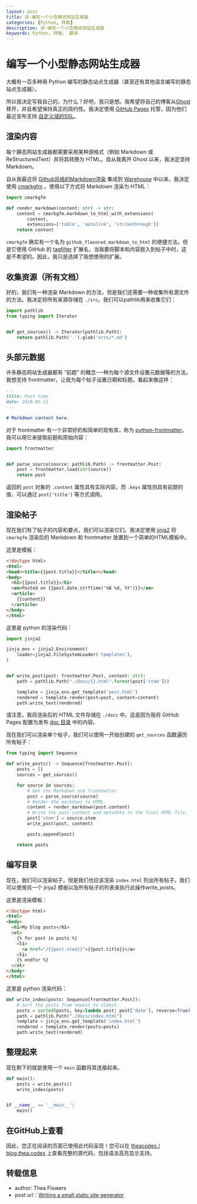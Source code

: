 ```yaml
---
layout: post
title: 译-编写一个小型静态网站生成器
categories: [Python, 转载]
description: 译-编写一个小型静态网站生成器
keywords: Python, 转载， 翻译
---
```


# 编写一个小型静态网站生成器

大概有一百多种用 Python 编写的静态站点生成器（甚至还有其他语言编写的静态站点生成器）。

所以我决定写我自己的。为什么？好吧，我只是想。我希望将自己的博客从[Ghost](https://ghost.org/)移开，并且希望保持真正的简约性。我决定使用 [GitHub Pages](https://pages.github.com/) 托管，因为他们最近宣布支持 [自定义域的SSL](https://blog.github.com/2018-05-01-github-pages-custom-domains-https/)。

## 渲染内容

每个静态网站生成器都需要采用某种源格式（例如 Markdown 或 ReStructuredText）并将其转换为 HTML。自从我离开 Ghost 以来，我决定坚持 Markdown。

自从我最近将 [Github风格的Markdown渲染](https://github.github.com/gfm/) 集成到 [Warehouse](https://github.com/pypa/warehouse) 中以来，我决定使用 [cmarkgfm](https://pypi.org/project/cmarkgfm) 。使用以下方式将 Markdown 渲染为 HTML：

```python
import cmarkgfm

def render_markdown(content: str) -> str:
    content = cmarkgfm.markdown_to_html_with_extensions(
        content,
        extensions=['table', 'autolink', 'strikethrough'])
    return content
```

`cmarkgfm` 确实有一个名为 `github_flavored_markdown_to_html` 的便捷方法，但是它使用 GitHub 的 [tagfilter](https://github.github.com/gfm/#disallowed-raw-html-extension-) 扩展名，当我要将脚本和内容嵌入到帖子中时，这是不希望的。因此，我只是选择了我想使用的扩展。

## 收集资源（所有文档）

好的，我们有一种渲染 Markdown 的方法，但是我们还需要一种收集所有源文件的方法。我决定将所有来源存储在 `./src`。我们可以pathlib用来收集它们：

```python
import pathlib
from typing import Iterator


def get_sources() -> Iterator[pathlib.Path]:
    return pathlib.Path('.').glob('srcs/*.md')
```

## 头部元数据

许多静态网站生成器都有 “前题” 的概念-一种为每个源文件设置元数据等的方法。我想支持 frontmatter，让我为每个帖子设置日期和标题。看起来像这样：

```markdown
---
title: Post time
date: 2018-05-11
---

# Markdown content here.
```

对于 frontmatter 有一个非常好的和简单的现有库，称为 [python-frontmatter](https://pypi.org/project/python-frontmatter/)。我可以用它来提取前题和原始内容：

```python
import frontmatter


def parse_source(source: pathlib.Path) -> frontmatter.Post:
    post = frontmatter.load(str(source))
    return post
```

返回的 `post` 对象的 `.content` 属性具有实际内容，而 `.keys` 属性则具有前题的值，可以通过 `post['title']` 等方式调用。

## 渲染帖子

现在我们有了帖子的内容和要点，我们可以渲染它们。我决定使用 [jinja2](https://pypi.org/project/jinja2) 将 `cmarkgfm` 渲染后的 Markdown 和 frontmatter 放置到一个简单的HTML模板中。

这里是模板：

```html
<!doctype html>
<html>
<head><title>{{post.title}}</title></head>
<body>
  <h1>{{post.title}}</h1>
  <em>Posted on {{post.date.strftime('%B %d, %Y')}}</em>
  <article>
    {{content}}
  </article>
</body>
</html>
```

这里是 python 的渲染代码：

```python
import jinja2

jinja_env = jinja2.Environment(
    loader=jinja2.FileSystemLoader('templates'),
)


def write_post(post: frontmatter.Post, content: str):
    path = pathlib.Path("./docs/{}.html".format(post['stem']))

    template = jinja_env.get_template('post.html')
    rendered = template.render(post=post, content=content)
    path.write_text(rendered)
```

请注意，我将渲染后的 HTML 文件存储在 `./docs` 中。这是因为我将 GitHub Pages 配置为发布 [doc 目录](https://help.github.com/en/articles/configuring-a-publishing-source-for-your-github-pages-site#publishing-your-github-pages-site-from-a-docs-folder-on-your-master-branch) 中的内容。

现在我们可以渲染单个帖子，我们可以使用一开始创建的 `get_sources` 函数遍历所有帖子：

```python
from typing import Sequence

def write_posts() -> Sequence[frontmatter.Post]:
    posts = []
    sources = get_sources()

    for source in sources:
        # Get the Markdown and frontmatter.
        post = parse_source(source)
        # Render the markdown to HTML.
        content = render_markdown(post.content)
        # Write the post content and metadata to the final HTML file.
        post['stem'] = source.stem
        write_post(post, content)

        posts.append(post)

    return posts
```

## 编写目录

现在，我们可以渲染帖子，但是我们也应该渲染 `index.html` 列出所有帖子。我们可以使用另一个 jinja2 模板以及所有帖子的列表来执行此操作write_posts。

这里是渲染模板：

```html
<!doctype html>
<html>
<body>
  <h1>My blog posts</h1>
  <ol>
    {% for post in posts %}
    <li>
      <a href="/{{post.stem}}">{{post.title}}</a>
    <li>
    {% endfor %}
  </ol>
</body>
</html>
```

这里是 python 渲染代码：

```python
def write_index(posts: Sequence[frontmatter.Post]):
    # Sort the posts from newest to oldest.
    posts = sorted(posts, key=lambda post: post['date'], reverse=True)
    path = pathlib.Path("./docs/index.html")
    template = jinja_env.get_template('index.html')
    rendered = template.render(posts=posts)
    path.write_text(rendered)
```

## 整理起来

现在剩下的就是使用一个 `main` 函数将其连接起来。

```python
def main():
    posts = write_posts()
    write_index(posts)


if __name__ == '__main__':
    main()
```

## 在GitHub上查看

因此，您正在阅读的页面已使用此代码呈现！您可以在 [theacodes / blog.thea.codes](https://github.com/theacodes/blog.thea.codes/) 上查看完整的源代码，包括语法高亮显示支持。

## 转载信息

- author: Thea Flowers
- post url：[Writing a small static site generator](https://blog.thea.codes/a-small-static-site-generator/)

